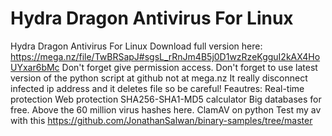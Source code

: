 # Hydra Dragon Antivirus For Linux
Hydra Dragon Antivirus For Linux
Download full version here: https://mega.nz/file/TwBRSapJ#sgsL_rRnJm4B5j0D1wzRzeKgguI2kAX4HoUYxar6bMc
Don't forget give permission access.
Don't forget to use latest version of the python script at github not at mega.nz
It really disconnect infected ip address and it deletes file so be careful!
Feautres: 
Real-time protection 
Web protection
SHA256-SHA1-MD5 calculator
Big databases for free. Above the 60 million virus hashes here.
ClamAV on python
Test my av with this https://github.com/JonathanSalwan/binary-samples/tree/master
